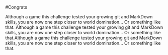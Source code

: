 #Congrats

Although a game this challenge tested your growing git and MarkDown skills, you are now one step closer to world domination…​ Or something like that. Although a game this challenge tested your growing git and MarkDown skills, you are now one step closer to world domination…​ Or something like that.Although a game this challenge tested your growing git and MarkDown skills, you are now one step closer to world domination…​ Or something like that.
